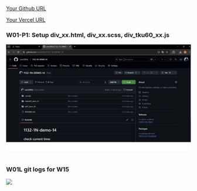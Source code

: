 [Your Github URL](https://github.com/zero2005x/113-sweb-demo-14)

[Your Vercel URL](https://113-sweb-demo-14.vercel.app)

###  W01-P1: Setup div_xx.html, div_xx.scss, div_tku60_xx.js
 
![](w01-p1.png)
 
```

```


### W01L git logs for W15

![](./w15-p5-3.png)